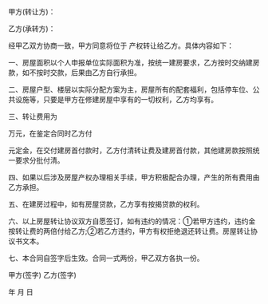 
 


甲方(转让方)：
                



乙方(承转方)：
                



经甲乙双方协商一致，甲方同意将位于 产权转让给乙方。具体内容如下：


一、房屋面积以个人申报单位实际面积为准，按统一建房要求，乙方按时交纳建房款，如不按时交款，后果由乙方自行承担。


二、房屋户型、楼层以实际分配方案为主，房屋所有的配套福利，包括停车位、公共设施等，只要是甲方在修建房屋中享有的一切权利，乙方均享有。


三、转让费用为
      
万元，在鉴定合同时乙方付
      
元定金，在交付建房首付款时，乙方付清转让费及建房首付款，其他建房款按照统一要求分批付清。


四、如果以后涉及房屋产权办理相关手续，甲方积极配合办理，产生的所有费用由乙方承担。


五、在建房过程中，如有房屋贷款，乙方享有按揭贷款的权利。


六、以上房屋转让协议双方自愿签订，如有违约的情况：①若甲方违约，违约金按转让费的两倍付给乙方;②若乙方违约，甲方有权拒绝退还转让费。房屋转让协议书文本。


七、本合同自签字后生效。合同一式两份，甲乙双方各执一份。


甲方(签字) 乙方(签字)


年 月 日
 


 

 
 
 
 
 
  


  
 

  


  


  
 
 
 
 

